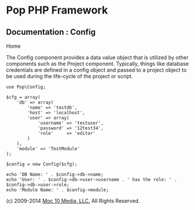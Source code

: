 Pop PHP Framework
=================

Documentation : Config
----------------------

Home

The Config component provides a data value object that is utilized by
other components such as the Project component. Typically, things like
database credentials are defined in a config object and passed to a
project object to be used during the life-cycle of the project or
script.

    use Pop\Config;

    $cfg = array(
        'db' => array(
            'name' => 'testdb',
            'host' => 'localhost',
            'user' => array(
                'username' => 'testuser',
                'password' => '12test34',
                'role'     => 'editor'
            )
        ),
        'module' => 'TestModule'
    );

    $config = new Config($cfg);

    echo 'DB Name: ' . $config->db->name;
    echo 'User: ' . $config->db->user->username . ' has the role: ' . $config->db->user->role;
    echo 'Module Name: ' . $config->module;

\(c) 2009-2014 [Moc 10 Media, LLC.](http://www.moc10media.com) All
Rights Reserved.
